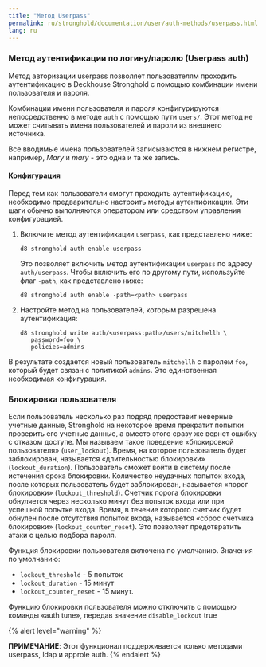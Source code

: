 ```yaml
---
title: "Метод Userpass"
permalink: ru/stronghold/documentation/user/auth-methods/userpass.html
lang: ru
---
```


### Метод аутентификации по логину/паролю (Userpass auth)

Метод авторизации userpass позволяет пользователям проходить аутентификацию в Deckhouse Stronghold с помощью комбинации имени пользователя и пароля.

Комбинации имени пользователя и пароля конфигурируются непосредственно в методе `auth` с помощью пути `users/`. Этот метод не может считывать имена пользователей и пароли из внешнего источника.

Все вводимые имена пользователей записываются в нижнем регистре, например, _Mary_ и _mary_ - это одна и та же запись.

#### Конфигурация

Перед тем как пользователи смогут проходить аутентификацию, необходимо предварительно настроить методы аутентификации. Эти шаги обычно выполняются оператором или средством управления конфигурацией.

1. Включите метод аутентификации `userpass`, как представлено ниже:

   ```shell
   d8 stronghold auth enable userpass
   ```

   Это позволяет включить метод аутентификации `userpass` по адресу `auth/userpass`. Чтобы включить его по другому пути, используйте флаг `-path`, как представлено ниже:

   ```shell
   d8 stronghold auth enable -path=<path> userpass
   ```

1. Настройте метод на пользователей, которым разрешена аутентификация:

   ```shell
   d8 stronghold write auth/<userpass:path>/users/mitchellh \
      password=foo \
      policies=admins
   ```

В результате создается новый пользователь `mitchellh` с паролем `foo`, который будет связан с политикой `admins`. Это единственная необходимая конфигурация.


### Блокировка пользователя

Если пользователь несколько раз подряд предоставит неверные учетные данные, Stronghold на некоторое время прекратит попытки проверить его учетные данные, а вместо этого сразу же вернет ошибку с отказом доступе. Мы называем такое поведение «блокировкой пользователя» (`user_lockout`). Время, на которое пользователь будет заблокирован, называется «длительностью блокировки» (`lockout_duration`). Пользователь сможет войти в систему после истечения срока блокировки. Количество неудачных попыток входа, после которых пользователь будет заблокирован, называется «порог блокировки» (`lockout_threshold`). Счетчик порога блокировки обнуляется через несколько минут без попыток входа или при успешной попытке входа. Время, в течение которого счетчик будет обнулен после отсутствия попыток входа, называется «сброс счетчика блокировки» (`lockout_counter_reset`). Это позволяет предотвратить атаки с целью подбора пароля.

Функция блокировки пользователя включена по умолчанию. Значения по умолчанию:
- `lockout_threshold` - 5 попыток
- `lockout_duration` - 15 минут
- `lockout_counter_reset` - 15 минут.

Функцию блокировки пользователя можно отключить с помощью команды «auth tune», передав значение `disable_lockout` true

{% alert level="warning" %}

**ПРИМЕЧАНИЕ**: Этот функционал поддерживается только методами userpass, ldap и approle auth.
{% endalert %}
